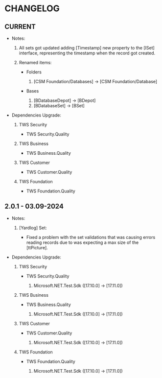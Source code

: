 # CHANGELOG

## CURRENT

- Notes:

    1. All sets got updated adding [Timestamp] new property to the [ISet] interface, representing the timestamp when the record got created.

    2. Renamed items:

        - Folders

            1. [CSM Foundation/Databases] -> [CSM Foundation/Database]

        - Bases

            1. [BDatabaseDepot] -> [BDepot]
            2. [BDatabaseSet] -> [BSet]

- Dependencies Upgrade:

    1. TWS Security

        - TWS Security.Quality

    2. TWS Business

        - TWS Business.Quality

    3. TWS Customer

        - TWS Customer.Quality

    4. TWS Foundation

        - TWS Foundation.Quality

## 2.0.1 - 03.09-2024

- Notes:

    1. [Yardlog] Set:

        - Fixed a problem with the set validations that was causing errors reading records due to was expecting a max size of the [ttPicture].  

- Dependencies Upgrade:

    1. TWS Security

        - TWS Security.Quality

            1. Microsoft.NET.Test.Sdk ([17.10.0] -> [17.11.0])

    2. TWS Business

        - TWS Business.Quality

            1. Microsoft.NET.Test.Sdk ([17.10.0] -> [17.11.0])

    3. TWS Customer

        - TWS Customer.Quality

            1. Microsoft.NET.Test.Sdk ([17.10.0] -> [17.11.0])

    4. TWS Foundation

        - TWS Foundation.Quality

            1. Microsoft.NET.Test.Sdk ([17.10.0] -> [17.11.0])
